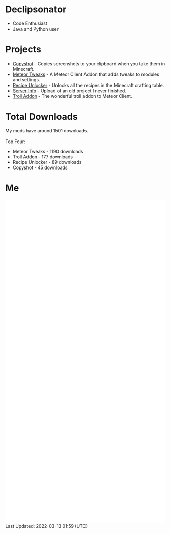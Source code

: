 # Declipsonator
- Code Enthusiast
- Java and Python user
# Projects
- [Copyshot](https://github.com/Declipsonator/Copyshot) - Copies screenshots to your clipboard when you take them in Minecraft.
- [Meteor Tweaks](https://github.com/Declipsonator/Meteor-Tweaks) - A Meteor Client Addon that adds tweaks to modules and settings.
- [Recipe Unlocker](https://github.com/Declipsonator/Recipe-Unlocker) - Unlocks all the recipes in the Minecraft crafting table.
- [Server Info](https://github.com/Declipsonator/Server-Info) - Upload of an old project I never finished.
- [Troll Addon](https://github.com/Declipsonator/Troll-Addon) - The wonderful troll addon to Meteor Client.


# Total Downloads
My mods have around 1501 downloads. \
\
Top Four:
- Meteor Tweaks - 1190 downloads  
- Troll Addon - 177 downloads  
- Recipe Unlocker - 89 downloads  
- Copyshot - 45 downloads  


# Me
<img align="center" src="/github-metrics.svg" alt="Metrics">
Last Updated: 2022-03-13 01:59 (UTC)
